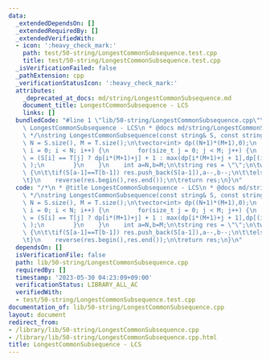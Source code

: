 ```yaml
---
data:
  _extendedDependsOn: []
  _extendedRequiredBy: []
  _extendedVerifiedWith:
  - icon: ':heavy_check_mark:'
    path: test/50-string/LongestCommonSubsequence.test.cpp
    title: test/50-string/LongestCommonSubsequence.test.cpp
  _isVerificationFailed: false
  _pathExtension: cpp
  _verificationStatusIcon: ':heavy_check_mark:'
  attributes:
    _deprecated_at_docs: md/string/LongestCommonSubsequence.md
    document_title: LongestCommonSubsequence - LCS
    links: []
  bundledCode: "#line 1 \"lib/50-string/LongestCommonSubsequence.cpp\"\n/*\n * @title\
    \ LongestCommonSubsequence - LCS\n * @docs md/string/LongestCommonSubsequence.md\n\
    \ */\nstring LongestCommonSubsequence(const string& S, const string& T){\n\tint\
    \ N = S.size(), M = T.size();\n\tvector<int> dp((N+1)*(M+1),0);\n    for(size_t\
    \ i = 0; i < N; i++) {\n        for(size_t j = 0; j < M; j++) {\n            dp[(i+1)*(M+1)+j+1]\
    \ = (S[i] == T[j] ? dp[i*(M+1)+j] + 1 : max(dp[i*(M+1)+j + 1],dp[(i+1)*(M+1)+j])\
    \ );\n        }\n    }\n    int a=N,b=M;\n\tstring res = \"\";\n\twhile(dp[a*(M+1)+b]>0)\
    \ {\n\t\tif(S[a-1]==T[b-1]) res.push_back(S[a-1]),a--,b--;\n\t\telse (dp[(a-1)*(M+1)+b]>dp[a*(M+1)+b-1]?a:b)--;\n\
    \t}\n    reverse(res.begin(),res.end());\n\treturn res;\n}\n"
  code: "/*\n * @title LongestCommonSubsequence - LCS\n * @docs md/string/LongestCommonSubsequence.md\n\
    \ */\nstring LongestCommonSubsequence(const string& S, const string& T){\n\tint\
    \ N = S.size(), M = T.size();\n\tvector<int> dp((N+1)*(M+1),0);\n    for(size_t\
    \ i = 0; i < N; i++) {\n        for(size_t j = 0; j < M; j++) {\n            dp[(i+1)*(M+1)+j+1]\
    \ = (S[i] == T[j] ? dp[i*(M+1)+j] + 1 : max(dp[i*(M+1)+j + 1],dp[(i+1)*(M+1)+j])\
    \ );\n        }\n    }\n    int a=N,b=M;\n\tstring res = \"\";\n\twhile(dp[a*(M+1)+b]>0)\
    \ {\n\t\tif(S[a-1]==T[b-1]) res.push_back(S[a-1]),a--,b--;\n\t\telse (dp[(a-1)*(M+1)+b]>dp[a*(M+1)+b-1]?a:b)--;\n\
    \t}\n    reverse(res.begin(),res.end());\n\treturn res;\n}\n"
  dependsOn: []
  isVerificationFile: false
  path: lib/50-string/LongestCommonSubsequence.cpp
  requiredBy: []
  timestamp: '2023-05-30 04:23:09+09:00'
  verificationStatus: LIBRARY_ALL_AC
  verifiedWith:
  - test/50-string/LongestCommonSubsequence.test.cpp
documentation_of: lib/50-string/LongestCommonSubsequence.cpp
layout: document
redirect_from:
- /library/lib/50-string/LongestCommonSubsequence.cpp
- /library/lib/50-string/LongestCommonSubsequence.cpp.html
title: LongestCommonSubsequence - LCS
---
```

